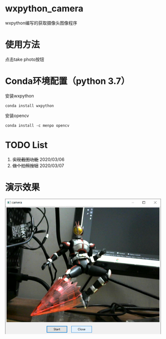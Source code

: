 # wxpython_camera
wxpython编写的获取摄像头图像程序

# 使用方法
点击take photo按钮

# Conda环境配置（python 3.7）
安装wxpython
```shell
conda install wxpython
```
安装opencv
```
conda install -c menpo opencv
``` 

# TODO List
1. ~~实现截图功能~~ 2020/03/06
2. ~~做个拍照按钮~~ 2020/03/07

# 演示效果
![screenshot](https://github.com/a2824256/wxpython_camera/blob/master/screenshot.png)
